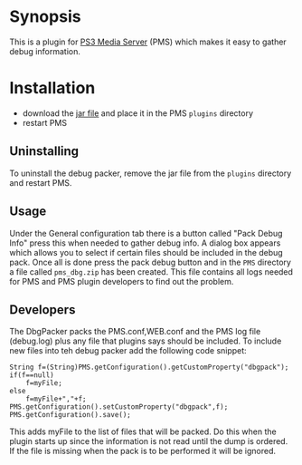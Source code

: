 # Synopsis <a name="Synopsis"></a>

This is a plugin for [PS3 Media Server](http://code.google.com/p/ps3mediaserver/) (PMS) which makes it easy to gather
debug information.

# Installation <a name="Install"></a>

* download the [jar file](https://github.com/downloads/SharkHunter/Channel/tv_plug_058.jar) and place it in the PMS `plugins` directory
* restart PMS

## Uninstalling <a name="Uninstall"></a>

To uninstall the debug packer, remove the jar file from the `plugins` directory and restart PMS. 

## Usage ##
Under the General configuration tab there is a button called "Pack Debug Info" press this when needed to gather debug info.
A dialog box appears which allows you to select if certain files should be included in the debug pack. Once all is done press the
pack debug button and in the `PMS` directory a file called `pms_dbg.zip` has been created. This file contains all logs needed for PMS
and PMS plugin developers to find out the problem.

## Developers ##
The DbgPacker packs the PMS.conf,WEB.conf and the PMS log file (debug.log) plus any file that plugins says should be included. To include new
files into teh debug packer add the following code snippet:

```
String f=(String)PMS.getConfiguration().getCustomProperty("dbgpack");
if(f==null)
	f=myFile;
else 
	f=myFile+","+f;
PMS.getConfiguration().setCustomProperty("dbgpack",f);
PMS.getConfiguration().save();
```

This adds myFile to the list of files that will be packed. Do this when the plugin starts up since the information is not read until the dump is ordered. 
If the file is missing when the pack is to be performed it will be ignored.
